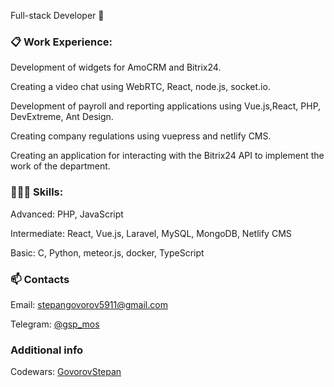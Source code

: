 Full-stack Developer 👋

### 📋 Work Experience:
Development of widgets for AmoCRM and Bitrix24.

Creating a video chat using WebRTC, React, node.js, socket.io.

Development of payroll and reporting applications using Vue.js,React, PHP, DevExtreme, Ant Design.

Creating company regulations using vuepress and netlify CMS.

Creating an application for interacting with the Bitrix24 API to implement the work of the department.


### 👨🏻‍💻 Skills:
Advanced: PHP, JavaScript

Intermediate: React, Vue.js, Laravel, MySQL, MongoDB, Netlify CMS

Basic: C, Python, meteor.js, docker, TypeScript

### 📫 Contacts
Email: stepangovorov5911@gmail.com

Telegram: [@gsp_mos](https://t.me/gsp_mos)

### Additional info

Codewars: [GovorovStepan](https://www.codewars.com/users/GovorovStepan)
